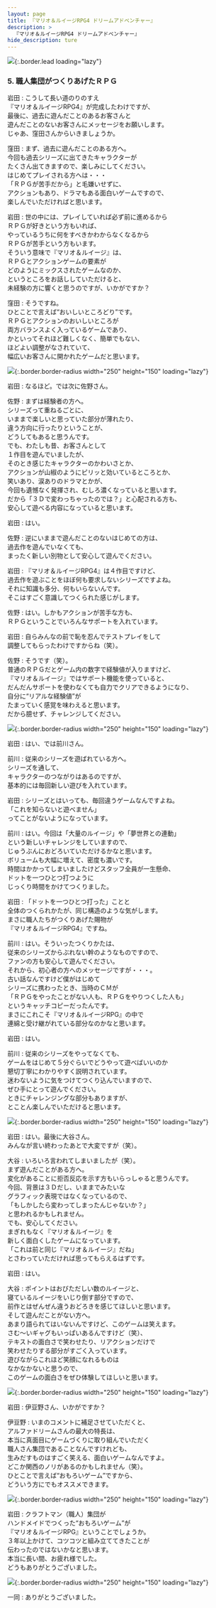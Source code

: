 ```yaml
---
layout: page
title: 『マリオ＆ルイージRPG4 ドリームアドベンチャー』
description: >
  『マリオ＆ルイージRPG4 ドリームアドベンチャー』
hide_description: ture
---
```


![](/interviews/jp/3ds/aymj/vol1/img/mainvisual5.jpg){:.border.lead loading="lazy"}

### 5. 職人集団がつくりあげたＲＰＧ

岩田
: こうして長い道のりのすえ<br>『マリオ＆ルイージRPG4』が完成したわけですが、<br>最後に、過去に遊んだことのあるお客さんと<br>遊んだことのないお客さんにメッセージをお願いします。<br>じゃあ、窪田さんからいきましょうか。

窪田
: まず、過去に遊んだことのある方へ。<br>今回も過去シリーズに出てきたキャラクターが<br>たくさん出てきますので、楽しみにしてください。<br>はじめてプレイされる方へは・・・<br>「ＲＰＧが苦手だから」と毛嫌いせずに、<br>アクションもあり、ドラマもある面白いゲームですので、<br>楽しんでいただければと思います。

岩田
: 世の中には、プレイしていれば必ず前に進めるから<br>ＲＰＧが好きという方もいれば、<br>やっているうちに何をすべきかわからなくなるから<br>ＲＰＧが苦手という方もいます。<br>そういう意味で『マリオ＆ルイージ』は、<br>ＲＰＧとアクションゲームの要素が<br>どのようにミックスされたゲームなのか、<br>というところをお話ししていただけると、<br>未経験の方に響くと思うのですが、いかがですか？

窪田
: そうですね。<br>ひとことで言えば“おいしいところどり”です。<br>ＲＰＧとアクションのおいしいところが<br>両方バランスよく入っているゲームであり、<br>かといってそれほど難しくなく、簡単でもない、<br>ほどよい調整がなされていて、<br>幅広いお客さんに開かれたゲームだと思います。

![](/interviews/jp/3ds/aymj/vol1/img/photo18.jpg){:.border.border-radius width="250" height="150"  loading="lazy"}

岩田
: なるほど。では次に佐野さん。

佐野
: まずは経験者の方へ。<br>シリーズって重ねるごとに、<br>いままで楽しいと思っていた部分が薄れたり、<br>違う方向に行ったりということが、<br>どうしてもあると思うんです。<br>でも、わたしも昔、お客さんとして<br>１作目を遊んでいましたが、<br>そのとき感じたキャラクターのかわいさとか、<br>アクションが山椒のようにピリッと効いているところとか、<br>笑いあり、涙ありのドラマとかが、<br>今回も遺憾なく発揮され、むしろ濃くなっていると思います。<br>だから「３Ｄで変わっちゃったのでは？」と心配される方も、<br>安心して遊べる内容になっていると思います。

岩田
: はい。

佐野
: 逆にいままで遊んだことのないはじめての方は、<br>過去作を遊んでいなくても、<br>まったく新しい別物として安心して遊んでください。

岩田
: 『マリオ＆ルイージRPG4』は４作目ですけど、<br>過去作を遊ぶことをほぼ何も要求しないシリーズですよね。<br>それに知識も多分、何もいらないんです。<br>そこはすごく意識してつくられた感じがします。

佐野
: はい。しかもアクションが苦手な方も、<br>ＲＰＧということでいろんなサポートを入れています。

岩田
: 自らみんなの前で恥を忍んでテストプレイをして<br>調整してもらったわけですからね（笑）。

佐野
: そうです（笑）。<br>普通のＲＰＧだとゲーム内の数字で経験値が入りますけど、<br>『マリオ＆ルイージ』ではサポート機能を使っていると、<br>だんだんサポートを使わなくても自力でクリアできるようになり、<br>自分に“リアルな経験値”が<br>たまっていく感覚を味わえると思います。<br>だから臆せず、チャレンジしてください。

![](/interviews/jp/3ds/aymj/vol1/img/photo19.jpg){:.border.border-radius width="250" height="150"  loading="lazy"}

岩田
: はい、では前川さん。

前川 
: 従来のシリーズを遊ばれている方へ。<br>シリーズを通して、<br>キャラクターのつながりはあるのですが、<br>基本的には毎回新しい遊びを入れています。

岩田
: シリーズとはいっても、毎回違うゲームなんですよね。<br>「これを知らないと遊べません」<br>ってことがないようになっています。

前川
: はい。今回は「大量のルイージ」や「夢世界との連動」<br>という新しいチャレンジをしていますので、<br>じゅうぶんにおどろいていただけるかなと思います。<br>ボリュームも大幅に増えて、密度も濃いです。<br>時間はかかってしまいましたけどスタッフ全員が一生懸命、<br>ドットを一つひとつ打つように<br>じっくり時間をかけてつくりました。

岩田
: 「ドットを一つひとつ打った」ことと<br>全体のつくられかたが、同じ構造のような気がします。<br>まさに職人たちがつくりあげた賜物が<br>『マリオ＆ルイージRPG4』ですね。

前川
: はい。そういったつくりかたは、<br>従来のシリーズからぶれない幹のようなものですので、<br>ファンの方も安心して遊んでください。<br>それから、初心者の方へのメッセージですが・・・。<br>古い話なんですけど僕がはじめて<br>シリーズに携わったとき、当時のＣＭが<br>「ＲＰＧをやったことがない人も、ＲＰＧをやりつくした人も」<br>というキャッチコピーだったんです。<br>まさにこれこそ『マリオ＆ルイージRPG』の中で<br>連綿と受け継がれている部分なのかなと思います。

岩田
: はい。

前川
: 従来のシリーズをやってなくても、<br>ゲームをはじめて５分ぐらいでどうやって遊べばいいのか<br>懇切丁寧にわかりやすく説明されています。<br>迷わないように気をつけてつくり込んでいますので、<br>ぜひ手にとって遊んでください。<br>ときにチャレンジングな部分もありますが、<br>とことん楽しんでいただけると思います。

![](/interviews/jp/3ds/aymj/vol1/img/photo20.jpg){:.border.border-radius width="250" height="150"  loading="lazy"}

岩田
: はい。最後に大谷さん。<br>みんなが言い終わったあとで大変ですが（笑）。

大谷
: いろいろ言われてしまいましたが（笑）。<br>まず遊んだことがある方へ。<br>変化があることに拒否反応を示す方もいらっしゃると思うんです。<br>今回、背景は３Ｄだし、いままでみたいな<br>グラフィック表現ではなくなっているので、<br>「もしかしたら変わってしまったんじゃないか？」<br>と思われるかもしれません。<br>でも、安心してください。<br>まぎれもなく『マリオ＆ルイージ』を<br>新しく面白くしたゲームになっています。<br>「これは前と同じ『マリオ＆ルイージ』だね」<br>とさわっていただければ思ってもらえるはずです。

岩田
: はい。

大谷
: ポイントはおびただしい数のルイージと、<br>寝ているルイージをいじり倒す部分ですので、<br>前作とはぜんぜん違うおどろきを感じてほしいと思います。<br>そして遊んだことがない方へ。<br>あまり語られてはいないんですけど、このゲームは笑えます。<br>さむ～いギャグもいっぱいあるんですけど（笑）、<br>テキストの面白さで笑わせたり、リアクションだけで<br>笑わせたりする部分がすごく入っています。<br>遊びながらこれほど笑顔になれるものは<br>なかなかないと思うので、<br>このゲームの面白さをぜひ体験してほしいと思います。

![](/interviews/jp/3ds/aymj/vol1/img/photo21.jpg){:.border.border-radius width="250" height="150"  loading="lazy"}

岩田
: 伊豆野さん、いかがですか？

伊豆野
: いまのコメントに補足させていただくと、<br>アルファドリームさんの最大の特長は、<br>本当に真面目にゲームづくりに取り組んでいただく<br>職人さん集団であることなんですけれども、<br>生みだすものはすごく笑える、面白いゲームなんですよ。<br>どこか関西のノリがあるのかもしれません（笑）。<br>ひとことで言えば“おもろいゲーム”ですから、<br>どういう方にでもオススメできます。

![](/interviews/jp/3ds/aymj/vol1/img/photo22.jpg){:.border.border-radius width="250" height="150"  loading="lazy"}

岩田
: クラフトマン（職人）集団が<br>ハンドメイドでつくった“おもろいゲーム”が<br>『マリオ＆ルイージRPG』ということでしょうか。<br>３年以上かけて、コツコツと組み立ててきたことが<br>伝わったのではないかなと思います。<br>本当に長い間、お疲れ様でした。<br>どうもありがとうございました。

![](/interviews/jp/3ds/aymj/vol1/img/photo23.jpg){:.border.border-radius width="250" height="150"  loading="lazy"}

一同
: ありがとうございました。
